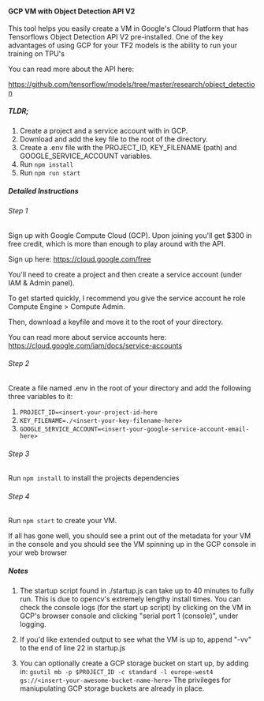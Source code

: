 #### GCP VM with Object Detection API V2

This tool helps you easily create a VM in Google's Cloud Platform that has Tensorflows Object Detection API V2
pre-installed. One of the key advantages of using GCP for your TF2 models is the ability to run your training on TPU's

You can read more about the API here:

https://github.com/tensorflow/models/tree/master/research/object_detection

##### TLDR;

1. Create a project and a service account with in GCP.
2. Download and add the key file to the root of the directory.
3. Create a .env file with the PROJECT_ID, KEY_FILENAME (path) and GOOGLE_SERVICE_ACCOUNT variables.
4. Run `npm install`
5. Run `npm run start`

##### Detailed Instructions

###### Step 1

Sign up with Google Compute Cloud (GCP). Upon joining you'll get \$300 in free credit, which is more than
enough to play around with the API.

Sign up here: https://cloud.google.com/free

You'll need to create a project and then create a service account (under IAM & Admin panel).

To get started quickly, I recommend you give the service account he role Compute Engine > Compute Admin.

Then, download a keyfile and move it to the root of your directory.

You can read more about service accounts here: https://cloud.google.com/iam/docs/service-accounts

###### Step 2

Create a file named .env in the root of your directory and add the following three variables to it:

1.  `PROJECT_ID=<insert-your-project-id-here`
2.  `KEY_FILENAME=./<insert-your-key-filename-here>`
3.  `GOOGLE_SERVICE_ACCOUNT=<insert-your-google-service-account-email-here>`

###### Step 3

Run `npm install` to install the projects dependencies

###### Step 4

Run `npm start` to create your VM.

If all has gone well, you should see a print out of the metadata for your VM in the console and you should
see the VM spinning up in the GCP console in your web browser

##### Notes

1. The startup script found in ./startup.js can take up to 40 minutes to fully run. This is due to opencv's
   extremely lengthy install times. You can check the console logs (for the start up script) by clicking on the VM in GCP's browser console and clicking "serial port 1 (console)", under logging.

2. If you'd like extended output to see what the VM is up to, append "-vv" to the end of line 22 in startup.js

3. You can optionally create a GCP storage bucket on start up, by adding in:
   `gsutil mb -p $PROJECT_ID -c standard -l europe-west4 gs://<insert-your-awesome-bucket-name-here>`
   The privileges for maniupulating GCP storage buckets are already in place.
